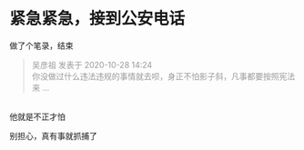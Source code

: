 # 紧急紧急，接到公安电话


做了个笔录，结束

<div class="quote"><blockquote><font color="#999999">吴彦祖 发表于 2020-10-28 14:24</font><br />
<font color="#999999">你没做过什么违法违规的事情就去呗，身正不怕影子斜，凡事都要按照宪法来 ...</font></blockquote></div><br />
他就是不正才怕

别担心，真有事就抓捕了
